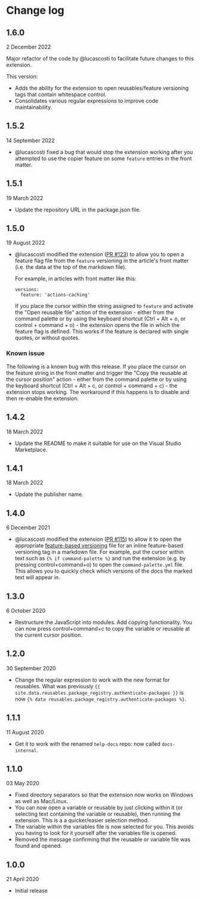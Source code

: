 # Change log

## 1.6.0
2 December 2022

Major refactor of the code by @lucascosti to facilitate future changes to this extension. 

This version:
- Adds the ability for the extension to open reusables/feature versioning tags that contain whitespace control.
- Consolidates various regular expressions to improve code maintainability.

## 1.5.2
14 September 2022

- @lucascosti fixed a bug that would stop the extension working after you attempted to use the copier feature on some `feature` entries in the front matter.

## 1.5.1
19 March 2022

- Update the repository URL in the package.json file.

## 1.5.0
19 August 2022
- @lucascosti modified the extension ([PR #123](https://github.com/hubwriter/open-reusables/pull/123)) to allow you to open a feature flag file from the `feature` versioning in the article's front matter (i.e. the data at the top of the markdown file).

   For example, in articles with front matter like this:

   ```
   versions:
     feature: 'actions-caching'
   ```

   If you place the cursor within the string assigned to `feature` and activate the "Open reusable file" action of the extension - either from the command palette or by using the keyboard shortcut (Ctrl + Alt + o, or control + command + o) - the extension opens the file in which the feature flag is defined. This works if the feature is declared with single quotes, or without quotes.

### Known issue
The following is a known bug with this release. If you place the cursor on the feature string in the front matter and trigger the "Copy the reusable at the cursor position" action - either from the command palette or by using the keyboard shortcut (Ctrl + Alt + c, or control + command + c) - the extension stops working. The workaround if this happens is to disable and then re-enable the extension.

## 1.4.2
18 March 2022

- Update the README to make it suitable for use on the Visual Studio Marketplace.

## 1.4.1
18 March 2022

- Update the publisher name.

## 1.4.0 
6 December 2021

- @lucascosti modified the extension ([PR #115](https://github.com/hubwriter/open-reusables/pull/115)) to allow it to open the appropriate [feature-based versioning](https://github.com/github/docs-internal/tree/main/data/features#feature-based-versioning) file for an inline feature-based versioning tag in a markdown file. For example, put the cursor within text such as `{% if command-palette %}` and run the extension (e.g. by pressing control+command+o) to open the `command-palette.yml` file. This allows you to quickly check which versions of the docs the marked text will appear in.

## 1.3.0 
6 October 2020

- Restructure the JavaScript into modules. Add copying functionality. You can now press control+command+c to copy the variable or reusable at the current cursor position.

## 1.2.0 
30 September 2020

- Change the regular expression to work with the new format for reusables. What was previously `{{ site.data.reusables.package_registry.authenticate-packages }}` is now `{% data reusables.package_registry.authenticate-packages %}`.

## 1.1.1 
11 August 2020

- Get it to work with the renamed `help-docs` repo: now called `docs-internal`.

## 1.1.0 
03 May 2020

- Fixed directory separators so that the extension now works on Windows as well as Mac/Linux.
- You can now open a variable or reusable by just clicking within it (or selecting text containing the variable or reusable), then running the extension. This is a a quicker/easier selection method.
- The variable within the variables file is now selected for you. This avoids you having to look for it yourself after the variables file is opened.
- Removed the message confirming that the reusable or variable file was found and opened.

## 1.0.0 
21 April 2020

- Initial release
